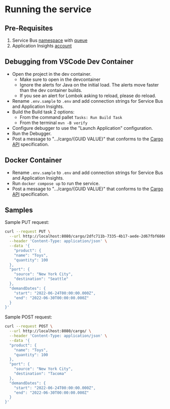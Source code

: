# Running the service

## Pre-Requisites

1. Service Bus [namespace](https://docs.microsoft.com/en-us/cli/azure/servicebus/namespace?view=azure-cli-latest#az-servicebus-namespace-create) with [queue](https://docs.microsoft.com/en-us/cli/azure/servicebus/queue?view=azure-cli-latest#az-servicebus-queue-create)
1. Application Insights [account](https://docs.microsoft.com/en-us/azure/azure-monitor/app/create-new-resource#azure-cli-preview)

## Debugging from VSCode Dev Container

* Open the project in the dev container.
  * Make sure to open in the devcontainer
  * Ignore the alerts for Java on the initial load. The alerts move faster than the dev container builds.
  * If you see an alert for Lombok asking to reload, please do reload.
* Rename `.env.sample` to `.env` and add connection strings for Service Bus and Application Insights.
* Build the Build task 2 options:
  * From the command pallet `Tasks: Run Build Task`
  * From the terminal `mvn -B verify`
* Configure debugger to use the "Launch Application" configuration.
* Run the Debugger.
* Post a message to ".../cargo/{GUID VALUE}" that conforms to the [Cargo API](../../api-spec/main.cadl) specification.

## Docker Container

* Rename `.env.sample` to `.env` and add connection strings for Service Bus and Application Insights.
* Run `docker compose up` to run the service.
* Post a message to ".../cargo/{GUID VALUE}" that conforms to the [Cargo API](../../api-spec/main.cadl) specification.

## Samples

Sample PUT request:

``` bash
curl --request PUT \
  --url http://localhost:8080/cargo/2dfc711b-7335-4b17-aede-2d67fbf6866f \
  --header 'Content-Type: application/json' \
  --data '{
    "product": {
    "name": "Toys",
    "quantity": 100
  },
  "port": {
    "source": "New York City",
    "destination": "Seattle"
  },
  "demandDates": {
    "start": "2022-06-24T00:00:00.000Z",
    "end": "2022-06-30T00:00:00.000Z"
  }
}'
```

Sample POST request:

``` bash
curl --request POST \
  --url http://localhost:8080/cargo/ \
  --header 'Content-Type: application/json' \
  --data '{
  "product": {
    "name": "Toys",
    "quantity": 100
  },
  "port": {
    "source": "New York City",
    "destination": "Tacoma"
  },
  "demandDates": {
    "start": "2022-06-24T00:00:00.000Z",
    "end": "2022-06-30T00:00:00.000Z"
  }
}'
```
